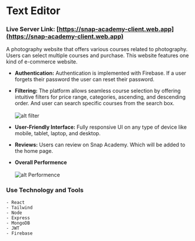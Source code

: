# Text Editor

### Live Server Link: [https://snap-academy-client.web.app](https://snap-academy-client.web.app)

A photography website that offers various courses related to photography. Users can select multiple courses and purchase. This website features one kind of e-commerce website.

* **Authentication:** Authentication is implemented with Firebase. If a user forgets their password the user can reset their password.

* **Filtering:** The platform allows seamless course selection by offering intuitive filters for price range, categories, ascending, and descending order. And user can search specific courses from the search box. <br> <br> ![alt filter](https://i.ibb.co/9vrpcWn/search.png)

* **User-Friendly Interface:** Fully responsive UI on any type of device like mobile, tablet, laptop, and desktop.

* **Reviews:** Users can review on Snap Academy. Which will be added to the home page.

* **Overall Performence** <br> <br> ![alt Performence](https://i.ibb.co/6BScytG/400101098-1712350299286079-8646985516422064813-n.png)

### Use Technology and Tools
    - React
    - Tailwind
    - Node
    - Express
    - MongoDB
    - JWT
    - Firebase
